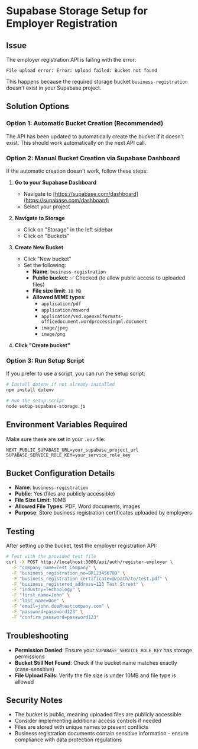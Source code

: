 # Supabase Storage Setup for Employer Registration

## Issue
The employer registration API is failing with the error:
```
File upload error: Error: Upload failed: Bucket not found
```

This happens because the required storage bucket `business-registration` doesn't exist in your Supabase project.

## Solution Options

### Option 1: Automatic Bucket Creation (Recommended)
The API has been updated to automatically create the bucket if it doesn't exist. This should work automatically on the next API call.

### Option 2: Manual Bucket Creation via Supabase Dashboard
If the automatic creation doesn't work, follow these steps:

1. **Go to your Supabase Dashboard**
   - Navigate to [https://supabase.com/dashboard](https://supabase.com/dashboard)
   - Select your project

2. **Navigate to Storage**
   - Click on "Storage" in the left sidebar
   - Click on "Buckets"

3. **Create New Bucket**
   - Click "New bucket"
   - Set the following:
     - **Name**: `business-registration`
     - **Public bucket**: ✅ Checked (to allow public access to uploaded files)
     - **File size limit**: `10 MB`
     - **Allowed MIME types**: 
       - `application/pdf`
       - `application/msword`
       - `application/vnd.openxmlformats-officedocument.wordprocessingml.document`
       - `image/jpeg`
       - `image/png`

4. **Click "Create bucket"**

### Option 3: Run Setup Script
If you prefer to use a script, you can run the setup script:

```bash
# Install dotenv if not already installed
npm install dotenv

# Run the setup script
node setup-supabase-storage.js
```

## Environment Variables Required
Make sure these are set in your `.env` file:

```env
NEXT_PUBLIC_SUPABASE_URL=your_supabase_project_url
SUPABASE_SERVICE_ROLE_KEY=your_service_role_key
```

## Bucket Configuration Details
- **Name**: `business-registration`
- **Public**: Yes (files are publicly accessible)
- **File Size Limit**: 10MB
- **Allowed File Types**: PDF, Word documents, images
- **Purpose**: Store business registration certificates uploaded by employers

## Testing
After setting up the bucket, test the employer registration API:

```bash
# Test with the provided test file
curl -X POST http://localhost:3000/api/auth/register-employer \
  -F "company_name=Test Company" \
  -F "business_registration_no=BR123456789" \
  -F "business_registration_certificate=@/path/to/test.pdf" \
  -F "business_registered_address=123 Test Street" \
  -F "industry=Technology" \
  -F "first_name=John" \
  -F "last_name=Doe" \
  -F "email=john.doe@testcompany.com" \
  -F "password=password123" \
  -F "confirm_password=password123"
```

## Troubleshooting
- **Permission Denied**: Ensure your `SUPABASE_SERVICE_ROLE_KEY` has storage permissions
- **Bucket Still Not Found**: Check if the bucket name matches exactly (case-sensitive)
- **File Upload Fails**: Verify the file size is under 10MB and file type is allowed

## Security Notes
- The bucket is public, meaning uploaded files are publicly accessible
- Consider implementing additional access controls if needed
- Files are stored with unique names to prevent conflicts
- Business registration documents contain sensitive information - ensure compliance with data protection regulations
